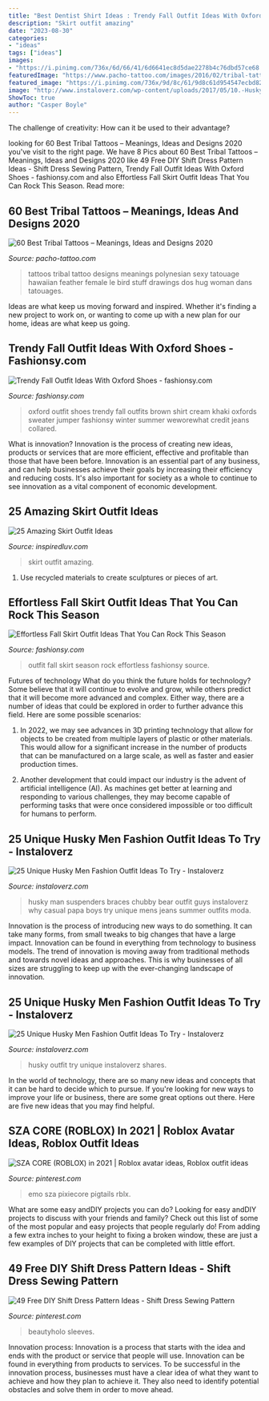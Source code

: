 ```yaml
---
title: "Best Dentist Shirt Ideas : Trendy Fall Outfit Ideas With Oxford Shoes"
description: "Skirt outfit amazing"
date: "2023-08-30"
categories:
- "ideas"
tags: ["ideas"]
images:
- "https://i.pinimg.com/736x/6d/66/41/6d6641ec8d5dae2278b4c76dbd57ce68.jpg"
featuredImage: "https://www.pacho-tattoo.com/images/2016/02/tribal-tattoos-42.jpg?x93807"
featured_image: "https://i.pinimg.com/736x/9d/8c/61/9d8c61d954547ecbd824692f333836d6.jpg"
image: "http://www.instaloverz.com/wp-content/uploads/2017/05/10.-Husky-Men-Fashion.jpg"
ShowToc: true
author: "Casper Boyle"
---
```



The challenge of creativity: How can it be used to their advantage?
 

	

		
looking for 60 Best Tribal Tattoos – Meanings, Ideas and Designs 2020 you've visit to the right page. We have 8 Pics about 60 Best Tribal Tattoos – Meanings, Ideas and Designs 2020 like 49 Free DIY Shift Dress Pattern Ideas - Shift Dress Sewing Pattern, Trendy Fall Outfit Ideas With Oxford Shoes - fashionsy.com and also Effortless Fall Skirt Outfit Ideas That You Can Rock This Season. Read more:
		
    
## 60 Best Tribal Tattoos – Meanings, Ideas And Designs 2020

<img loading=lazy src="https://www.pacho-tattoo.com/images/2016/02/tribal-tattoos-42.jpg?x93807" onerror="this.onerror=null;this.src='https://tse1.mm.bing.net/th?id=OIP.Zprn6XSUKbmzeR6sGhUXkwHaJ3&amp;pid=15.1';" alt="60 Best Tribal Tattoos – Meanings, Ideas and Designs 2020">

_Source: pacho-tattoo.com_

>tattoos tribal tattoo designs meanings polynesian sexy tatouage hawaiian feather female le bird stuff drawings dos hug woman dans tatouages. 

	

Ideas are what keep us moving forward and inspired. Whether it's finding a new project to work on, or wanting to come up with a new plan for our home, ideas are what keep us going.

    
## Trendy Fall Outfit Ideas With Oxford Shoes - Fashionsy.com

<img loading=lazy src="http://fashionsy.com/wp-content/uploads/2014/09/cc5ba345e4f3498e1c28c0b16f656b6a.jpg" onerror="this.onerror=null;this.src='https://tse2.mm.bing.net/th?id=OIP._UQIJXveAEupgD_HdRKr6gHaKZ&amp;pid=15.1';" alt="Trendy Fall Outfit Ideas With Oxford Shoes - fashionsy.com">

_Source: fashionsy.com_

>oxford outfit shoes trendy fall outfits brown shirt cream khaki oxfords sweater jumper fashionsy winter summer weworewhat credit jeans collared. 

	

What is innovation?
Innovation is the process of creating new ideas, products or services that are more efficient, effective and profitable than those that have been before. Innovation is an essential part of any business, and can help businesses achieve their goals by increasing their efficiency and reducing costs. It's also important for society as a whole to continue to see innovation as a vital component of economic development.

    
## 25 Amazing Skirt Outfit Ideas

<img loading=lazy src="http://www.inspiredluv.com/wp-content/uploads/2017/01/Amazing-Skirt-Outfit-Ideas-5.jpg" onerror="this.onerror=null;this.src='https://tse4.mm.bing.net/th?id=OIP.-zByXH1zPD9Bey2kcyL0kAHaLG&amp;pid=15.1';" alt="25 Amazing Skirt Outfit Ideas">

_Source: inspiredluv.com_

>skirt outfit amazing. 

	

1. Use recycled materials to create sculptures or pieces of art.

    
## Effortless Fall Skirt Outfit Ideas That You Can Rock This Season

<img loading=lazy src="https://fashionsy.com/wp-content/uploads/2017/09/fall-outfit-7.jpg" onerror="this.onerror=null;this.src='https://tse3.mm.bing.net/th?id=OIP.zwRYkJfqng5_5jutafxsIQHaLH&amp;pid=15.1';" alt="Effortless Fall Skirt Outfit Ideas That You Can Rock This Season">

_Source: fashionsy.com_

>outfit fall skirt season rock effortless fashionsy source. 

	

Futures of technology
What do you think the future holds for technology? Some believe that it will continue to evolve and grow, while others predict that it will become more advanced and complex. Either way, there are a number of ideas that could be explored in order to further advance this field. Here are some possible scenarios:
1) In 2022, we may see advances in 3D printing technology that allow for objects to be created from multiple layers of plastic or other materials. This would allow for a significant increase in the number of products that can be manufactured on a large scale, as well as faster and easier production times.

2) Another development that could impact our industry is the advent of artificial intelligence (AI). As machines get better at learning and responding to various challenges, they may become capable of performing tasks that were once considered impossible or too difficult for humans to perform.

    
## 25 Unique Husky Men Fashion Outfit Ideas To Try - Instaloverz

<img loading=lazy src="http://www.instaloverz.com/wp-content/uploads/2017/05/10.-Husky-Men-Fashion.jpg" onerror="this.onerror=null;this.src='https://tse4.mm.bing.net/th?id=OIP.sRCPPt2_a9D1xC1Yk1IlWAHaJ4&amp;pid=15.1';" alt="25 Unique Husky Men Fashion Outfit Ideas To Try - Instaloverz">

_Source: instaloverz.com_

>husky man suspenders braces chubby bear outfit guys instaloverz why casual papa boys try unique mens jeans summer outfits moda. 

	

Innovation is the process of introducing new ways to do something. It can take many forms, from small tweaks to big changes that have a large impact. Innovation can be found in everything from technology to business models. The trend of innovation is moving away from traditional methods and towards novel ideas and approaches. This is why businesses of all sizes are struggling to keep up with the ever-changing landscape of innovation.

    
## 25 Unique Husky Men Fashion Outfit Ideas To Try - Instaloverz

<img loading=lazy src="http://www.instaloverz.com/wp-content/uploads/2017/05/20.-Husky-Men-Outfit.png" onerror="this.onerror=null;this.src='https://tse4.mm.bing.net/th?id=OIP.xoUK7q5d0gUgLdUeHvTT6QHaOL&amp;pid=15.1';" alt="25 Unique Husky Men Fashion Outfit Ideas To Try - Instaloverz">

_Source: instaloverz.com_

>husky outfit try unique instaloverz shares. 

	

In the world of technology, there are so many new ideas and concepts that it can be hard to decide which to pursue. If you're looking for new ways to improve your life or business, there are some great options out there. Here are five new ideas that you may find helpful.

    
## SZA CORE (ROBLOX) In 2021 | Roblox Avatar Ideas, Roblox Outfit Ideas

<img loading=lazy src="https://i.pinimg.com/736x/9d/8c/61/9d8c61d954547ecbd824692f333836d6.jpg" onerror="this.onerror=null;this.src='https://tse1.mm.bing.net/th?id=OIP.5V21gEWzSTW0dQ35KVuXigAAAA&amp;pid=15.1';" alt="SZA CORE (ROBLOX) in 2021 | Roblox avatar ideas, Roblox outfit ideas">

_Source: pinterest.com_

>emo sza pixiecore pigtails rblx. 

	

What are some easy andDIY projects you can do?
Looking for easy andDIY projects to discuss with your friends and family? Check out this list of some of the most popular and easy projects that people regularly do! From adding a few extra inches to your height to fixing a broken window, these are just a few examples of DIY projects that can be completed with little effort.

    
## 49 Free DIY Shift Dress Pattern Ideas - Shift Dress Sewing Pattern

<img loading=lazy src="https://i.pinimg.com/736x/6d/66/41/6d6641ec8d5dae2278b4c76dbd57ce68.jpg" onerror="this.onerror=null;this.src='https://tse1.mm.bing.net/th?id=OIP.EQcD4P0TvfrQDyjhBmG4twHaLD&amp;pid=15.1';" alt="49 Free DIY Shift Dress Pattern Ideas - Shift Dress Sewing Pattern">

_Source: pinterest.com_

>beautyholo sleeves. 

	

Innovation process:
Innovation is a process that starts with the idea and ends with the product or service that people will use. Innovation can be found in everything from products to services. To be successful in the innovation process, businesses must have a clear idea of what they want to achieve and how they plan to achieve it. They also need to identify potential obstacles and solve them in order to move ahead.


